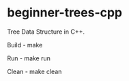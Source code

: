 # beginner-trees-cpp
Tree Data Structure in C++. 

Build - make

Run - make run

Clean - make clean
